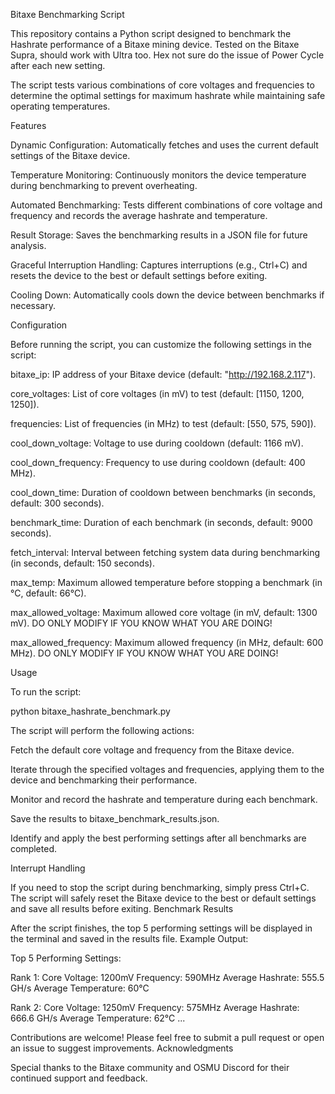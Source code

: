 Bitaxe Benchmarking Script


This repository contains a Python script designed to benchmark the Hashrate performance of a Bitaxe mining device. Tested on the Bitaxe Supra, should work with Ultra too. Hex not sure do the issue of Power Cycle after each new setting.


The script tests various combinations of core voltages and frequencies to determine the optimal settings for maximum hashrate while maintaining safe operating temperatures.



Features


Dynamic Configuration: Automatically fetches and uses the current default settings of the Bitaxe device.


Temperature Monitoring: Continuously monitors the device temperature during benchmarking to prevent overheating.


Automated Benchmarking: Tests different combinations of core voltage and frequency and records the average hashrate and temperature.


Result Storage: Saves the benchmarking results in a JSON file for future analysis.


Graceful Interruption Handling: Captures interruptions (e.g., Ctrl+C) and resets the device to the best or default settings before exiting.


Cooling Down: Automatically cools down the device between benchmarks if necessary.




Configuration


Before running the script, you can customize the following settings in the script:

bitaxe_ip: IP address of your Bitaxe device (default: "http://192.168.2.117").

core_voltages: List of core voltages (in mV) to test (default: [1150, 1200, 1250]).

frequencies: List of frequencies (in MHz) to test (default: [550, 575, 590]).

cool_down_voltage: Voltage to use during cooldown (default: 1166 mV).

cool_down_frequency: Frequency to use during cooldown (default: 400 MHz).

cool_down_time: Duration of cooldown between benchmarks (in seconds, default: 300 seconds).

benchmark_time: Duration of each benchmark (in seconds, default: 9000 seconds).

fetch_interval: Interval between fetching system data during benchmarking (in seconds, default: 150 seconds).

max_temp: Maximum allowed temperature before stopping a benchmark (in °C, default: 66°C).

max_allowed_voltage: Maximum allowed core voltage (in mV, default: 1300 mV). DO ONLY MODIFY IF YOU KNOW WHAT YOU ARE DOING!

max_allowed_frequency: Maximum allowed frequency (in MHz, default: 600 MHz). DO ONLY MODIFY IF YOU KNOW WHAT YOU ARE DOING!



Usage


To run the script:

  python bitaxe_hashrate_benchmark.py



The script will perform the following actions:


Fetch the default core voltage and frequency from the Bitaxe device.
  
Iterate through the specified voltages and frequencies, applying them to the device and benchmarking their performance.
  
Monitor and record the hashrate and temperature during each benchmark.
  
Save the results to bitaxe_benchmark_results.json.
  
Identify and apply the best performing settings after all benchmarks are completed.

  

Interrupt Handling


If you need to stop the script during benchmarking, simply press Ctrl+C. The script will safely reset the Bitaxe device to the best or default settings and save all results before exiting.
Benchmark Results

After the script finishes, the top 5 performing settings will be displayed in the terminal and saved in the results file.
Example Output:


Top 5 Performing Settings:

Rank 1:
  Core Voltage: 1200mV
  Frequency: 590MHz
  Average Hashrate: 555.5 GH/s
  Average Temperature: 60°C

Rank 2:
  Core Voltage: 1250mV
  Frequency: 575MHz
  Average Hashrate: 666.6 GH/s
  Average Temperature: 62°C
...



Contributions are welcome! Please feel free to submit a pull request or open an issue to suggest improvements.
Acknowledgments


Special thanks to the Bitaxe community and OSMU Discord for their continued support and feedback.
